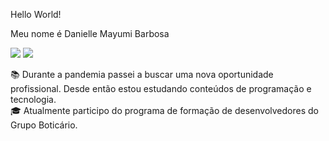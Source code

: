 Hello World!

Meu nome é Danielle Mayumi Barbosa

<a href = "mailto:dmayumibarbosa@gmail.com"><img src="https://img.shields.io/badge/-Gmail-%23333?style=for-the-badge&logo=gmail&logoColor=white" target="_blank"></a> <a href="https://www.linkedin.com/in/danielle-mbarbosa" target="_blank"><img src="https://img.shields.io/badge/-LinkedIn-%230077B5?style=for-the-badge&logo=linkedin&logoColor=white" target="_blank"></a> 

📚 Durante a pandemia passei a buscar uma nova oportunidade profissional. Desde então estou estudando conteúdos de programação e tecnologia.                                                                                                                                                                                                                                     
🎓 Atualmente participo do programa de formação de desenvolvedores do Grupo Boticário.


